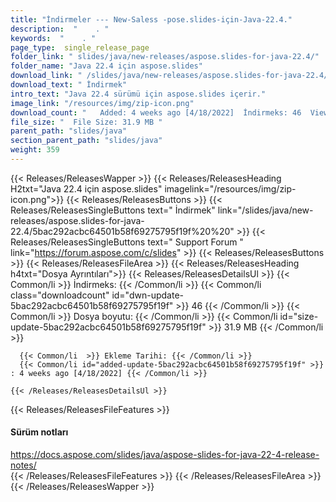 ```yaml
---
title: "İndirmeler --- New-Saless -pose.slides-için-Java-22.4." 
description:  "    . " 
keywords:  "    . " 
page_type:  single_release_page
folder_link: " slides/java/new-releases/aspose.slides-for-java-22.4/"
folder_name: "Java 22.4 için aspose.slides"
download_link: " /slides/java/new-releases/aspose.slides-for-java-22.4/5bac292acbc64501b58f69275795f19f"
download_text: " İndirmek"
intro_text: "Java 22.4 sürümü için aspose.slides içerir."
image_link: "/resources/img/zip-icon.png"
download_count: "   Added: 4 weeks ago [4/18/2022]  İndirmeks: 46  Views: 57"
file_size: "  File Size: 31.9 MB "
parent_path: "slides/java"
section_parent_path: "slides/java"
weight: 359
---
```


{{< Releases/ReleasesWapper >}}
  {{< Releases/ReleasesHeading H2txt="Java 22.4 için aspose.slides" imagelink="/resources/img/zip-icon.png">}}
  {{< Releases/ReleasesButtons >}}
    {{< Releases/ReleasesSingleButtons text=" İndirmek" link="/slides/java/new-releases/aspose.slides-for-java-22.4/5bac292acbc64501b58f69275795f19f%20%20" >}}
    {{< Releases/ReleasesSingleButtons text=" Support Forum " link="https://forum.aspose.com/c/slides" >}}
  {{< Releases/ReleasesButtons >}}
  {{< Releases/ReleasesFileArea >}}
    {{< Releases/ReleasesHeading h4txt="Dosya Ayrıntıları">}}
    {{< Releases/ReleasesDetailsUl >}}
            {{< Common/li  >}} İndirmeks: {{< /Common/li >}} 
      {{< Common/li class="downloadcount" id="dwn-update-5bac292acbc64501b58f69275795f19f" >}} 46 {{< /Common/li >}} 
      {{< Common/li  >}} Dosya boyutu: {{< /Common/li >}} 
      {{< Common/li id="size-update-5bac292acbc64501b58f69275795f19f" >}} 31.9 MB {{< /Common/li >}} 


      {{< Common/li  >}} Ekleme Tarihi: {{< /Common/li >}} 
      {{< Common/li id="added-update-5bac292acbc64501b58f69275795f19f" >}} : 4 weeks ago [4/18/2022] {{< /Common/li >}} 

    {{< /Releases/ReleasesDetailsUl >}}

  {{< Releases/ReleasesFileFeatures >}}
      <h4>Sürüm notları</h4><div><a href="https://docs.aspose.com/slides/java/aspose-slides-for-java-22-4-release-notes/">https://docs.aspose.com/slides/java/aspose-slides-for-java-22-4-release-notes/</a></div>
  {{< /Releases/ReleasesFileFeatures >}}
 {{< /Releases/ReleasesFileArea >}}
{{< /Releases/ReleasesWapper >}}


